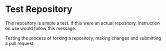 # Test Repository

This repository is simple a test. If this were an actual repository, instruction on use would follow this message.

Testing the process of forking a repository, making changes and submitting a pull request.
